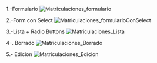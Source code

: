 1.-Formulario
![Matriculaciones_formulario](https://github.com/user-attachments/assets/8b138823-f9bd-4f48-a8f7-14b139c5c08c)


2.-Form con Select
![Matriculaciones_formularioConSelect](https://github.com/user-attachments/assets/f93ce54a-3db0-44bf-8a79-15e690d3d96e)


3.-Lista + Radio Buttons
![Matriculaciones_Lista](https://github.com/user-attachments/assets/4b6a86c3-21c6-4edb-8945-08c918f79de7)

4-. Borrado
![Matriculaciones_Borrado](https://github.com/user-attachments/assets/0307028a-f134-4726-a104-df58d01fbe71)



5.- Edicion
![Matriculaciones_Edicion](https://github.com/user-attachments/assets/af6f5a0c-bb10-45c8-ba77-f4bad7c4fed8)



